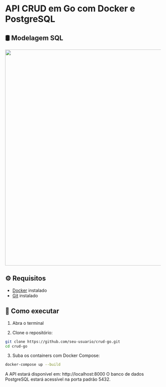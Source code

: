 # API CRUD em Go com Docker e PostgreSQL

## 🛢️ Modelagem SQL

<img src="https://github.com/user-attachments/assets/fa899bb2-1b5b-4768-b203-6c0d493f669d" width="700" />

## ⚙️ Requisitos

- [Docker](https://www.docker.com/) instalado
- [Git](https://git-scm.com/downloads) instalado

## 🚀 Como executar

1. Abra o terminal

2. Clone o repositório:

```bash
git clone https://github.com/seu-usuario/crud-go.git
cd crud-go
```

3. Suba os containers com Docker Compose:

```bash
docker-compose up --build
```

A API estará disponível em: http://localhost:8000
O banco de dados PostgreSQL estará acessível na porta padrão 5432.
